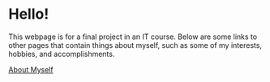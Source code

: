 # Hello!

This webpage is for a final project in an IT course. Below are some links to other pages that contain things about myself, such as some of my interests, hobbies, and accomplishments.

[About Myself](https://github.com/Janderson022686/IT-Final-Project/commit/d3371dcff7aa19fb53aee45f375552f030093801#diff-e2a525b93648324d30adc31ba4cbf8cf5fecaaef8af14e9880a2f2e7b9b1e58d)
